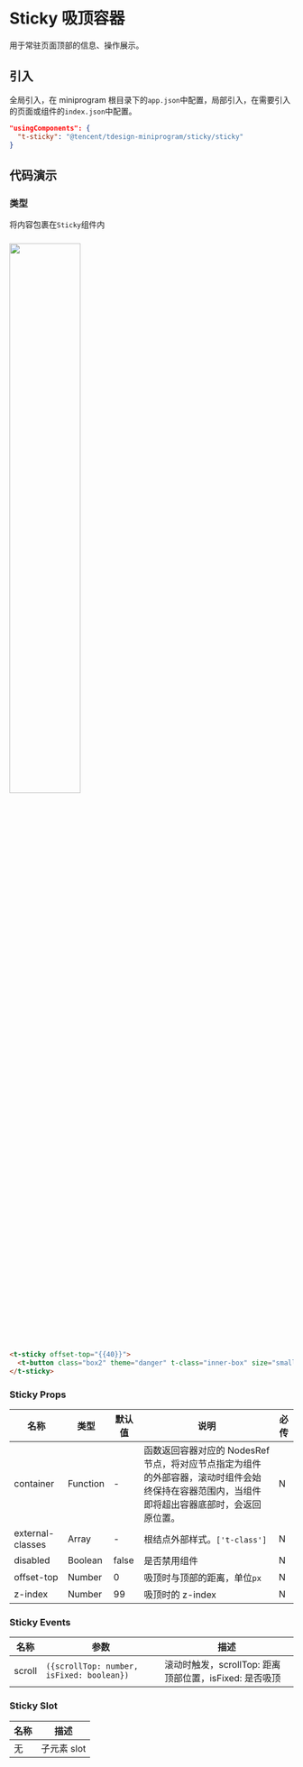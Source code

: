 # Sticky 吸顶容器

用于常驻页面顶部的信息、操作展示。

## 引入

全局引入，在 miniprogram 根目录下的`app.json`中配置，局部引入，在需要引入的页面或组件的`index.json`中配置。

```json
"usingComponents": {
  "t-sticky": "@tencent/tdesign-miniprogram/sticky/sticky"
}
```

## 代码演示

### 类型

将内容包裹在`Sticky`组件内

<img src="https://tdesign.gtimg.com/miniprogram/readme/sticky.gif" width="50%" height="50%" style="margin-top: 10px">

```html
<t-sticky offset-top="{{40}}">
  <t-button class="box2" theme="danger" t-class="inner-box" size="small">吸顶距离</t-button>
</t-sticky>
```

### Sticky Props

| 名称             | 类型     | 默认值 | 说明                                                                                                                                         | 必传 |
| ---------------- | -------- | ------ | -------------------------------------------------------------------------------------------------------------------------------------------- | ---- |
| container        | Function | -      | 函数返回容器对应的 NodesRef 节点，将对应节点指定为组件的外部容器，滚动时组件会始终保持在容器范围内，当组件即将超出容器底部时，会返回原位置。 | N    |
| external-classes | Array    | -      | 根结点外部样式。`['t-class']`                                                                                                                | N    |
| disabled         | Boolean  | false  | 是否禁用组件                                                                                                                                 | N    |
| offset-top       | Number   | 0      | 吸顶时与顶部的距离，单位`px`                                                                                                                 | N    |
| z-index          | Number   | 99     | 吸顶时的 z-index                                                                                                                             | N    |

### Sticky Events

| 名称   | 参数                                      | 描述                                                   |
| ------ | ----------------------------------------- | ------------------------------------------------------ |
| scroll | `({scrollTop: number, isFixed: boolean})` | 滚动时触发，scrollTop: 距离顶部位置，isFixed: 是否吸顶 |

### Sticky Slot

| 名称 | 描述        |
| ---- | ----------- |
| 无   | 子元素 slot |
